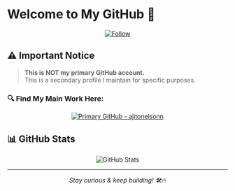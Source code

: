 # Welcome to My GitHub 👋

<div align="center">
  
  [![Follow](https://img.shields.io/github/followers/ajitonelsonn?label=Follow&style=social)](https://github.com/ajitonelsonn)
  
</div>

## ⚠️ Important Notice

> **This is NOT my primary GitHub account.**  
> This is a secondary profile I maintain for specific purposes.

### 🔍 Find My Main Work Here:

<div align="center">
  
  <a href="https://github.com/ajitonelsonn">
    <img src="https://img.shields.io/badge/GitHub-ajitonelsonn-2ea44f?style=for-the-badge&logo=github" alt="Primary GitHub - ajitonelsonn">
  </a>
  
</div>

## 📊 GitHub Stats

<div align="center">
  <img src="https://github-readme-stats.vercel.app/api?username=ajitonelsonn&show_icons=true&theme=tokyonight" alt="GitHub Stats" />
</div>


---

<div align="center">
  <i>Stay curious & keep building! 🛠️🔥</i>
</div>
